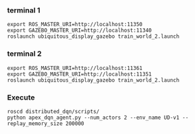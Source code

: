 ### terminal 1
    export ROS_MASTER_URI=http://localhost:11350
    export GAZEBO_MASTER_URI=http://localhost:11340
    roslaunch ubiquitous_display_gazebo train_world_2.launch

### terminal 2
    export ROS_MASTER_URI=http://localhost:11361
    export GAZEBO_MASTER_URI=http://localhost:11351
    roslaunch ubiquitous_display_gazebo train_world_2.launch

### Execute
    roscd distributed_dqn/scripts/
    python apex_dqn_agent.py --num_actors 2 --env_name UD-v1 --replay_memory_size 200000
